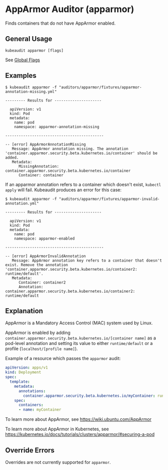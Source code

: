 # AppArmor Auditor (apparmor)

Finds containers that do not have AppArmor enabled.

## General Usage

```
kubeaudit apparmor [flags]
```

See [Global Flags](/README.md#global-flags)

## Examples

```
$ kubeaudit apparmor -f "auditors/apparmor/fixtures/apparmor-annotation-missing.yml"

--------- Results for ---------------------

  apiVersion: v1
  kind: Pod
  metadata:
    name: pod
    namespace: apparmor-annotation-missing

--------------------------------------------

-- [error] AppArmorAnnotationMissing
   Message: AppArmor annotation missing. The annotation 'container.apparmor.security.beta.kubernetes.io/container' should be added.
   Metadata:
      MissingAnnotation: container.apparmor.security.beta.kubernetes.io/container
      Container: container
```

If an apparmor annotation refers to a container which doesn't exist, `kubectl apply` will fail. Kubeaudit produces an error for this case:

```
$ kubeaudit apparmor -f "auditors/apparmor/fixtures/apparmor-invalid-annotation.yml"

--------- Results for ---------------------

  apiVersion: v1
  kind: Pod
  metadata:
    name: pod
    namespace: apparmor-enabled

--------------------------------------------

-- [error] AppArmorInvalidAnnotation
   Message: AppArmor annotation key refers to a container that doesn't exist. Remove the annotation 'container.apparmor.security.beta.kubernetes.io/container2: runtime/default'.
   Metadata:
      Container: container2
      Annotation: container.apparmor.security.beta.kubernetes.io/container2: runtime/default
```

## Explanation

AppArmor is a Mandatory Access Control (MAC) system used by Linux.

AppArmor is enabled by adding `container.apparmor.security.beta.kubernetes.io/[container name]` as a pod-level annotation and setting its value to either `runtime/default` or a profile (`localhost/[profile name]`).

Example of a resource which passes the `apparmor` audit:
```yaml
apiVersion: apps/v1
kind: Deployment
spec:
  template:
    metadata:
      annotations:
        container.apparmor.security.beta.kubernetes.io/myContainer: runtime/default
    spec:
      containers:
      - name: myContainer
```

To learn more about AppArmor, see https://wiki.ubuntu.com/AppArmor

To learn more about AppArmor in Kubernetes, see https://kubernetes.io/docs/tutorials/clusters/apparmor/#securing-a-pod

## Override Errors

Overrides are not currently supported for `apparmor`.
